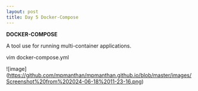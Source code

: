 ```yaml
---
layout: post
title: Day 5 Docker-Compose 
---
```

**DOCKER-COMPOSE**

A tool use for running multi-container applications. 

vim docker-compose.yml

![image] (https://github.com/mpmanthan/mpmanthan.github.io/blob/master/images/Screenshot%20from%202024-06-18%2011-23-16.png)

